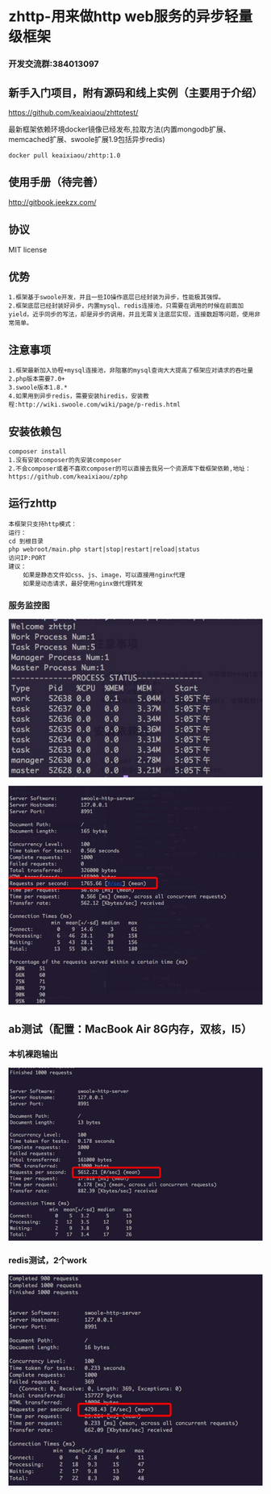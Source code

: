 
# zhttp-用来做http web服务的异步轻量级框架


### 开发交流群:384013097

## 新手入门项目，附有源码和线上实例（主要用于介绍）
https://github.com/keaixiaou/zhttptest/

最新框架依赖环境docker镜像已经发布,拉取方法(内置mongodb扩展、memcached扩展、swoole扩展1.9包括异步redis)

```
docker pull keaixiaou/zhttp:1.0
```

## 使用手册（待完善）
http://gitbook.jeekzx.com/


## 协议

MIT license

##	优势

	1.框架基于swoole开发，并且一些IO操作底层已经封装为异步，性能极其强悍。
	2.框架底层已经封装好异步，内置mysql、redis连接池，只需要在调用的时候在前面加yield，近乎同步的写法，却是异步的调用，并且无需关注底层实现，连接数超等问题，使用非常简单。
	
	
## 注意事项

	1.框架最新加入协程+mysql连接池，非阻塞的mysql查询大大提高了框架应对请求的吞吐量
	2.php版本需要7.0+
	3.swoole版本1.8.*
	4.如果用到异步redis，需要安装hiredis，安装教程:http://wiki.swoole.com/wiki/page/p-redis.html
## 安装依赖包

	composer install
	1.没有安装composer的先安装composer
	2.不会composer或者不喜欢composer的可以直接去我另一个资源库下载框架依赖,地址：https://github.com/keaixiaou/zphp
	
## 运行zhttp

	本框架只支持http模式：
	运行：
	cd 到根目录
	php webroot/main.php start|stop|restart|reload|status
	访问IP:PORT
    建议：
        如果是静态文件如css、js、image，可以直接用nginx代理
        如果是动态请求，最好使用nginx做代理转发
        
### 服务监控图

![服务监控](https://raw.githubusercontent.com/keaixiaou/base/master/status.jpeg)


![本机裸跑输出](https://raw.githubusercontent.com/keaixiaou/base/master/mongo.jpeg)


## ab测试（配置：MacBook Air 8G内存，双核，I5）
### 本机裸跑输出

![本机裸跑输出](https://raw.githubusercontent.com/keaixiaou/base/master/%E8%A3%B8%E8%B7%91%E6%B5%8B%E8%AF%95.png)

### redis测试，2个work
![redis测试](https://raw.githubusercontent.com/keaixiaou/base/master/api%E6%B5%8B%E8%AF%95.png)







